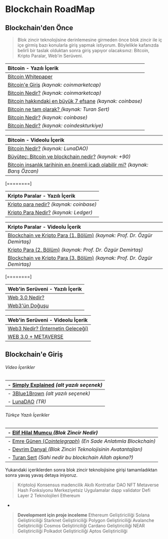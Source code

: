 # Blockchain RoadMap
## Blockchain'den Önce 
> Blok zincir teknolojisine derinlemesine girmeden önce blok zincir ile iç içe girmiş bazı konularla giriş yapmak istiyorum. Böylelikle kafanızda belirli bir taslak olduktan sonra giriş yapıyor olacaksınız: Bitcoin, Kripto Paralar, Web'in Serüveni.


|Bitcoin - Yazılı İçerik |
| :------------ |
| [Bitcoin Whitepaper](https://bitcoin.org/files/bitcoin-paper/bitcoin_tr.pdf "Bitcoin Whitepaper")  |
| [Bitcoin'e Giriş](http://https://coinmarketcap.com/alexandria/tr/article/an-intro-to-bitcoin "Bitcoin'e Giriş") *(kaynak: coinmarketcap)*  |
|[Bitcoin Nedir?](http://https://coinmarketcap.com/alexandria/tr/article/what-is-bitcoin "Bitcoin Nedir?") *(kaynak: coinmarketcap)*|
|[Bitcoin hakkındaki en büyük 7 efsane](http://https://www.coinbase.com/tr/learn/crypto-basics/7-biggest-bitcoin-myths "Bitcoin hakkındaki en büyük 7 efsane") *(kaynak: coinbase)* |
|[Bitcoin ne tam olarak? ](http:/https://medium.com/turansert/bitcoin-ne-tam-olarak-ca9f376a2ece/ "Turan Sert") *(kaynak: Turan Sert)*  |
|[Bitcoin Nedir?](http://https://www.coinbase.com/tr/learn/crypto-basics/what-is-bitcoin "Bitcoin Nedir?") *(kaynak: coinbase)* |
|[Bitcoin Nedir?](http://https://www.coindeskturkiye.com/ogren/bitcoin-nedir-3029 "Bitcoin nedir?") *(kaynak: coindeskturkiye)* |

|Bitcoin - Videolu İçerik |
| :------------ |
| [Bitcoin Nedir?](http://https://www.youtube.com/watch?v=r9OVSxetAt4&list=PL3yNFeGGjtoAUUqxylK-9CmrHi-pPu9Dj&index=2 "Bitcoin Nedir?") *(kaynak: LunaDAO)*  |
| [Büyüteç: Bitcoin ve blockchain nedir?](http:/https://www.youtube.com/watch?v=3tKpB7jwwHE/ "Büyüteç: Bitcoin ve blockchain nedir?") *(kaynak: +90)*  |
| [Bitcoin insanlık tarihinin en önemli icadı olabilir mi?](http://https://www.youtube.com/watch?v=ENwtC8LgPcw "Bitcoin insanlık tarihinin en önemli icadı olabilir mi?") *(kaynak: Barış Özcan)*  |

[========]

|Kripto Paralar - Yazılı İçerik |
| :------------ |
| [Kripto para nedir?](http://https://www.coinbase.com/tr/learn/crypto-basics/what-is-cryptocurrency "Kripto para nedir?")  *(kaynak: coinbase)* |
|  [Kripto Para Nedir?](http://https://www.ledger.com/tr/academy/basic-basics/about-crypto/kripto-para-nedir "Kripto Para Nedir?") *(kaynak: Ledger)*  |

|Kripto Paralar - Videolu İçerik |
| :------------ |
|  [Blockchain ve Kripto Para (1. Bölüm)](https://www.youtube.com/watch?v=6WtvWzroZt4http:// " Blockchain ve Kripto Para (1. Bölüm)") *(kaynak: Prof. Dr. Özgür Demirtaş)*  |
| [Kripto Para (2. Bölüm)](https://www.youtube.com/watch?v=do60sNXiygAhttp:// "Kripto Para (2. Bölüm)") *(kaynak: Prof. Dr. Özgür Demirtaş)*  |
|[Blockchain ve Kripto Para (3. Bölüm)](https://www.youtube.com/watch?v=0K0kzTDZSwM "Blockchain ve Kripto Para (3. Bölüm)") *(kaynak: Prof. Dr. Özgür Demirtaş)*  |

[========]

|Web'in Serüveni - Yazılı İçerik |
| :------------ |
| [Web 3.0 Nedir?](http://https://coinmarketcap.com/alexandria/tr/article/what-is-web-3-0 "Web 3.0 Nedir?")   |
|  [Web3'ün Doğuşu](https://medium.com/blockchainist-center/web3ün-tarihçesi-iv-web3-ün-doğuşu-306baf434221http:// "Web3'ün Doğuşu") |

|Web'in Serüveni - Videolu İçerik |
| :------------ |
|  [Web3 Nedir? (İnternetin Geleceği)](http://https://www.youtube.com/watch?v=M_4leGOVV2c "Web3 Nedir? (İnternetin Geleceği)")|
|  [WEB 3.0 + METAVERSE](http:/https://www.youtube.com/watch?v=YuIQQ6Ce08Y/ "WEB 3.0 + METAVERSE") |


## Blockchain'e Giriş
###### Video İçerikler

| - [Simply Explained](http://https://www.youtube.com/watch?v=SSo_EIwHSd4 "Simply Explained") *(alt yazılı seçenek)* 
| :- |
| - [3Blue1Brown](http://https://www.youtube.com/watch?v=bBC-nXj3Ng4 "3Blue1Brown") *(alt yazılı seçenek)*  | 
| - [LunaDAO](http://https://www.youtube.com/watch?v=Cgoo-DbE6fQ&list=PL3yNFeGGjtoAUUqxylK-9CmrHi-pPu9Dj&index=1 "Blok zincir Nedir?") *(TR)*  |


###### Türkçe Yazılı İçerikler
| - [Elif Hilal Mumcu ](http://https://medium.com/chainlink-community/blockchain-nedir-4be5c37a7265 "Elif Hilal Mumcu") *(Blok Zincir Nedir)* |
| :------------ |
| - [Emre Günen (*Cointelegraph*)](https://tr.cointelegraph.com/news/a-simple-explanation-of-what-is-blockchain-and-how-its-workshttp:// "Emre Günen (*Cointelegraph*)") *(En Sade Anlatımla Blockchain)* |
| - [Devrim Danyal ](http://https://devrimdanyal.medium.com/blockchain-ve-dağıtılmış-defter-teknolojilerinin-temel-avantajları-6490828bb18a "Devrim Danyal") *(Blok Zinciri Teknolojisinin Avatantajları)*  |
| - [Turan Sert](http:/https://medium.com/turansert/sahi-nedir-bu-blockchain-allah-a%C5%9Fk%C4%B1na-812a39ff5b9e/ "Turan Sert") *(Sahi nedir bu blockchain Allah aşkına?)*  |

Yukarıdaki içeriklerden sonra blok zincir teknolojisine girişi tamamladıktan sonra yavaş yavaş detaya iniyoruz. 
> Kriptoloji
Konsensus 
madencilik
Akıllı Kontratlar
DAO
NFT
Metaverse
Hash Fonksiyonu
Merkeziyetsiz Uygulamalar dapp
validator
Defi
Layer 2 Teknolojileri
Ethereum


-

>**Development için proje inceleme**
Ethereum Geliştiriciliği
Solana Geliştiriciliği
Starknet Geliştiriciliği
Polygon Geliştiriciliği
Avalanche Geliştiriciliği
Cosmos Geliştiriciliği
Cardano Geliştiriciliği
NEAR Geliştiriciliği
Polkadot Geliştiriciliği
Aptos Geliştiriciliği










